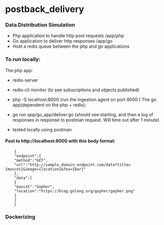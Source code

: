 # postback_delivery

### Data Distribution Simulation
- Php application to handle http post requests /app/php
- Go application to deliver http responses /app/go
- Host a redis queue between the php and go applications


### To run locally:
The php app:
- redis-server
- redis-cli monitor  (to see subscriptions and objects published)
- php -S localhost:8000  (run the ingestion agent on port 8000 )
The go app(dependent on the php + redis):
- go run app/go_app/deliver.go (should see starting, and then a log of responses
               in response to postman request. Will time out after 1 minute)


- tested locally using postman
#### Post to http://localhost:8000 with this body format:
```
    {
    "endpoint":{
    "method":"GET",
    "url":"http://sample_domain_endpoint.com/data?title={mascot}&image={location}&foo={bar}"
    },
    "data":[
    {
    "mascot":"Gopher",
    "location":"https://blog.golang.org/gopher/gopher.png"
    }
    ]
    }
```

### Dockerizing
